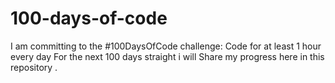 # 100-days-of-code
I am committing to the #100DaysOfCode challenge:  Code for at least 1 hour every day For the next 100 days straight i will Share my progress here in this repository .
